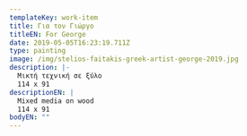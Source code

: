 ```yaml
---
templateKey: work-item
title: Για τον Γιώργο
titleEN: For George
date: 2019-05-05T16:23:19.711Z
type: painting
image: /img/stelios-faitakis-greek-artist-george-2019.jpg
description: |-
  Μικτή τεχνική σε ξύλο
  114 x 91 
descriptionEN: |
  Mixed media on wood
  114 x 91 
bodyEN: ""
---
```

